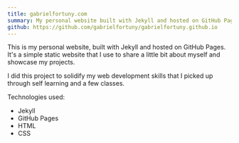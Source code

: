 ```yaml
---
title: gabrielfortuny.com
summary: My personal website built with Jekyll and hosted on GitHub Pages
github: https://github.com/gabrielfortuny/gabrielfortuny.github.io
---
```


This is my personal website, built with Jekyll and hosted on GitHub Pages. It's a simple static website that I use to share a little bit about myself and showcase my projects.

I did this project to solidify my web development skills that I picked up through self learning and a few classes.

Technologies used:

- Jekyll
- GitHub Pages
- HTML
- CSS
